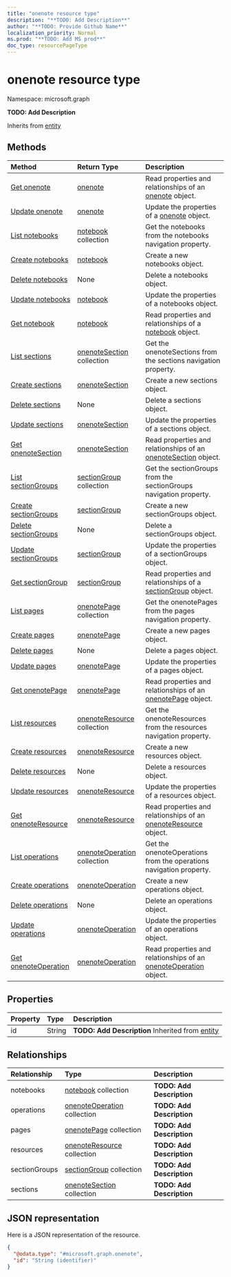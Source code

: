 ```yaml
---
title: "onenote resource type"
description: "**TODO: Add Description**"
author: "**TODO: Provide Github Name**"
localization_priority: Normal
ms.prod: "**TODO: Add MS prod**"
doc_type: resourcePageType
---
```


# onenote resource type


Namespace: microsoft.graph

**TODO: Add Description**


Inherits from [entity](../resources/entity.md)

## Methods
|Method|Return Type|Description|
|:---|:---|:---|
|[Get onenote](../api/onenote-get.md)|[onenote](../resources/onenote.md)|Read properties and relationships of an [onenote](../resources/onenote.md) object.|
|[Update onenote](../api/onenote-update.md)|[onenote](../resources/onenote.md)|Update the properties of a [onenote](../resources/onenote.md) object.|
|[List notebooks](../api/onenote-list-notebooks.md)|[notebook](../resources/notebook.md) collection|Get the notebooks from the notebooks navigation property.|
|[Create notebooks](../api/onenote-post-notebooks.md)|[notebook](../resources/notebook.md)|Create a new notebooks object.|
|[Delete notebooks](../api/onenote-delete-notebooks.md)|None|Delete a notebooks object.|
|[Update notebooks](../api/onenote-update-notebooks.md)|[notebook](../resources/notebook.md)|Update the properties of a notebooks object.|
|[Get notebook](../api/notebook-get.md)|[notebook](../resources/notebook.md)|Read properties and relationships of a [notebook](../resources/notebook.md) object.|
|[List sections](../api/onenote-list-sections.md)|[onenoteSection](../resources/onenotesection.md) collection|Get the onenoteSections from the sections navigation property.|
|[Create sections](../api/onenote-post-sections.md)|[onenoteSection](../resources/onenotesection.md)|Create a new sections object.|
|[Delete sections](../api/onenote-delete-sections.md)|None|Delete a sections object.|
|[Update sections](../api/onenote-update-sections.md)|[onenoteSection](../resources/onenotesection.md)|Update the properties of a sections object.|
|[Get onenoteSection](../api/onenotesection-get.md)|[onenoteSection](../resources/onenotesection.md)|Read properties and relationships of an [onenoteSection](../resources/onenotesection.md) object.|
|[List sectionGroups](../api/onenote-list-sectiongroups.md)|[sectionGroup](../resources/sectiongroup.md) collection|Get the sectionGroups from the sectionGroups navigation property.|
|[Create sectionGroups](../api/onenote-post-sectiongroups.md)|[sectionGroup](../resources/sectiongroup.md)|Create a new sectionGroups object.|
|[Delete sectionGroups](../api/onenote-delete-sectiongroups.md)|None|Delete a sectionGroups object.|
|[Update sectionGroups](../api/onenote-update-sectiongroups.md)|[sectionGroup](../resources/sectiongroup.md)|Update the properties of a sectionGroups object.|
|[Get sectionGroup](../api/sectiongroup-get.md)|[sectionGroup](../resources/sectiongroup.md)|Read properties and relationships of a [sectionGroup](../resources/sectiongroup.md) object.|
|[List pages](../api/onenote-list-pages.md)|[onenotePage](../resources/onenotepage.md) collection|Get the onenotePages from the pages navigation property.|
|[Create pages](../api/onenote-post-pages.md)|[onenotePage](../resources/onenotepage.md)|Create a new pages object.|
|[Delete pages](../api/onenote-delete-pages.md)|None|Delete a pages object.|
|[Update pages](../api/onenote-update-pages.md)|[onenotePage](../resources/onenotepage.md)|Update the properties of a pages object.|
|[Get onenotePage](../api/onenotepage-get.md)|[onenotePage](../resources/onenotepage.md)|Read properties and relationships of an [onenotePage](../resources/onenotepage.md) object.|
|[List resources](../api/onenote-list-resources.md)|[onenoteResource](../resources/onenoteresource.md) collection|Get the onenoteResources from the resources navigation property.|
|[Create resources](../api/onenote-post-resources.md)|[onenoteResource](../resources/onenoteresource.md)|Create a new resources object.|
|[Delete resources](../api/onenote-delete-resources.md)|None|Delete a resources object.|
|[Update resources](../api/onenote-update-resources.md)|[onenoteResource](../resources/onenoteresource.md)|Update the properties of a resources object.|
|[Get onenoteResource](../api/onenoteresource-get.md)|[onenoteResource](../resources/onenoteresource.md)|Read properties and relationships of an [onenoteResource](../resources/onenoteresource.md) object.|
|[List operations](../api/onenote-list-operations.md)|[onenoteOperation](../resources/onenoteoperation.md) collection|Get the onenoteOperations from the operations navigation property.|
|[Create operations](../api/onenote-post-operations.md)|[onenoteOperation](../resources/onenoteoperation.md)|Create a new operations object.|
|[Delete operations](../api/onenote-delete-operations.md)|None|Delete an operations object.|
|[Update operations](../api/onenote-update-operations.md)|[onenoteOperation](../resources/onenoteoperation.md)|Update the properties of an operations object.|
|[Get onenoteOperation](../api/onenoteoperation-get.md)|[onenoteOperation](../resources/onenoteoperation.md)|Read properties and relationships of an [onenoteOperation](../resources/onenoteoperation.md) object.|

## Properties
|Property|Type|Description|
|:---|:---|:---|
|id|String|**TODO: Add Description** Inherited from [entity](../resources/entity.md)|

## Relationships
|Relationship|Type|Description|
|:---|:---|:---|
|notebooks|[notebook](../resources/notebook.md) collection|**TODO: Add Description**|
|operations|[onenoteOperation](../resources/onenoteoperation.md) collection|**TODO: Add Description**|
|pages|[onenotePage](../resources/onenotepage.md) collection|**TODO: Add Description**|
|resources|[onenoteResource](../resources/onenoteresource.md) collection|**TODO: Add Description**|
|sectionGroups|[sectionGroup](../resources/sectiongroup.md) collection|**TODO: Add Description**|
|sections|[onenoteSection](../resources/onenotesection.md) collection|**TODO: Add Description**|

## JSON representation
Here is a JSON representation of the resource.
<!-- {
  "blockType": "resource",
  "keyProperty": "id",
  "@odata.type": "microsoft.graph.onenote",
  "baseType": "microsoft.graph.entity",
  "openType": false
}
-->
``` json
{
  "@odata.type": "#microsoft.graph.onenote",
  "id": "String (identifier)"
}
```

